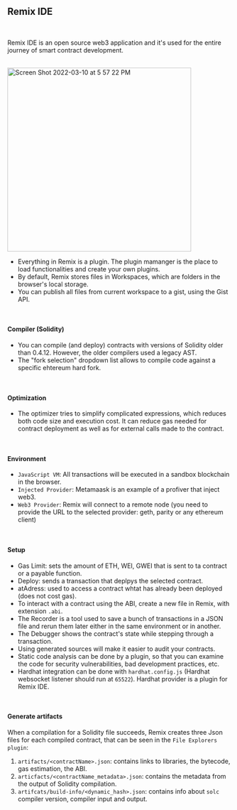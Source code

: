 ## Remix IDE

<br>

Remix IDE is an open source web3 application and it's used for the entire journey of smart contract development.

<br>

<img width="414" alt="Screen Shot 2022-03-10 at 5 57 22 PM" src="https://user-images.githubusercontent.com/1130416/157715032-63dfbe5d-292d-48e3-8594-04902fb008f6.png">


<br>

* Everything in Remix is a plugin. The plugin mamanger is the place to load functionalities and create your own plugins.
* By default, Remix stores files in Workspaces, which are folders in the browser's local storage.
* You can publish all files from current workspace to a gist, using the Gist API.


<br>

#### Compiler (Solidity)

* You can compile (and deploy) contracts with versions of Solidity older than 0.4.12. However, the older compilers used a legacy AST.
* The "fork selection" dropdown list allows to compile code against a specific ehtereum hard fork.


<br>

#### Optimization

* The optimizer tries to simplify complicated expressions, which reduces both code size and execution cost. It can reduce gas needed for contract deployment as well as for external calls made to the contract.


<br>

#### Environment

* `JavaScript VM`: All transactions will be executed in a sandbox blockchain in the browser.
* `Injected Provider`: Metamaask is an example of a profiver that inject web3.
* `Web3 Provider`: Remix will connect to a remote node (you need to provide the URL to the selected provider: geth, parity or any ethereum client)


<br>

#### Setup

* Gas Limit: sets the amount of ETH, WEI, GWEI that is sent to ta contract or a payable function.
* Deploy: sends a transaction that deplpys the selected contract.
* atAdress: used to access a contract whtat has already been deployed (does not cost gas).
* To interact with a contract using the ABI, create a new file in Remix, with extension `.abi`.
* The Recorder is a tool used to save a bunch of transactions in a JSON file and rerun them later either in the same environment or in another.
* The Debugger shows the contract's state while stepping through a transaction.
* Using generated sources will make it easier to audit your contracts.
* Static code analysis can be done by a plugin, so that you can examine the code for security vulnerabilities, bad development practices, etc.
* Hardhat integration can be done with `hardhat.config.js` (Hardhat websocket listener should run at `65522`). Hardhat provider is a plugin for Remix IDE.


<br>

#### Generate artifacts

When a compilation for a Solidity file succeeds, Remix creates three Json files for each compiled contract, that can be seen in the `File Explorers plugin`:

1. `artifacts/<contractName>.json`: contains links to libraries, the bytecode, gas estimation, the ABI.
2. `articfacts/<contractName_metadata>.json`: contains the metadata from the output of Solidity compilation.
3. `artifcats/build-info/<dynamic_hash>.json`: contains info about `solc` compiler version, compiler input and output.


